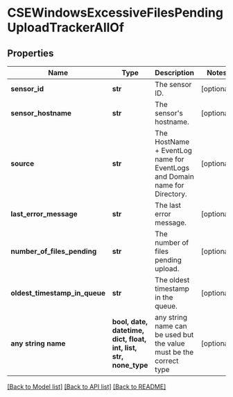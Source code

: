# CSEWindowsExcessiveFilesPendingUploadTrackerAllOf


## Properties
Name | Type | Description | Notes
------------ | ------------- | ------------- | -------------
**sensor_id** | **str** | The sensor ID. | [optional] 
**sensor_hostname** | **str** | The sensor&#39;s hostname. | [optional] 
**source** | **str** | The HostName + EventLog name for EventLogs and Domain name for Directory. | [optional] 
**last_error_message** | **str** | The last error message. | [optional] 
**number_of_files_pending** | **str** | The number of files pending upload. | [optional] 
**oldest_timestamp_in_queue** | **str** | The oldest timestamp in the queue. | [optional] 
**any string name** | **bool, date, datetime, dict, float, int, list, str, none_type** | any string name can be used but the value must be the correct type | [optional]

[[Back to Model list]](../README.md#documentation-for-models) [[Back to API list]](../README.md#documentation-for-api-endpoints) [[Back to README]](../README.md)



